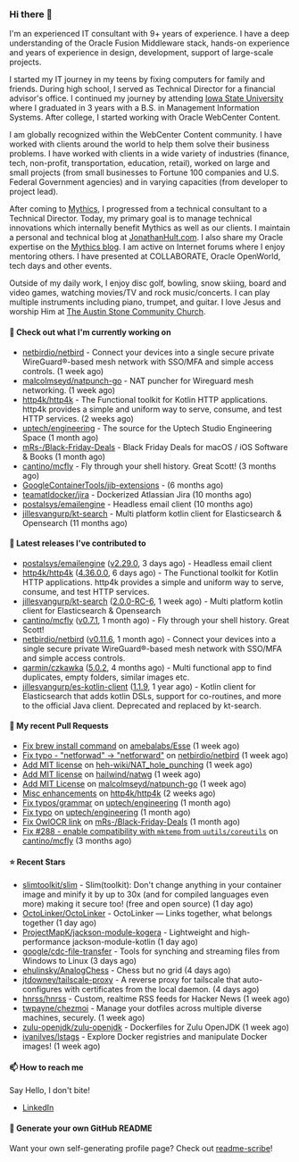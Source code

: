 ### Hi there 👋

I'm an experienced IT consultant with 9+ years of experience. I have a deep understanding of the Oracle Fusion Middleware stack, hands-on experience and years of experience in design, development, support of large-scale projects.

I started my IT journey in my teens by fixing computers for family and friends. During high school, I served as Technical Director for a financial advisor's office. I continued my journey by attending [Iowa State University](iastate.edu) where I graduated in 3 years with a B.S. in Management Information Systems. After college, I started working with Oracle WebCenter Content.

I am globally recognized within the WebCenter Content community. I have worked with clients around the world to help them solve their business problems. I have worked with clients in a wide variety of industries (finance, tech, non-profit, transportation, education, retail), worked on large and small projects (from small businesses to Fortune 100 companies and U.S. Federal Government agencies) and in varying capacities (from developer to project lead).

After coming to [Mythics](https://www.mythics.com/), I progressed from a technical consultant to a Technical Director. Today, my primary goal is to manage technical innovations which internally benefit Mythics as well as our clients. I maintain a personal and technical blog at [JonathanHult.com](https://jonathanhult.com). I also share my Oracle expertise on the [Mythics blog](https://www.mythics.com/about/blog/). I am active on Internet forums where I enjoy mentoring others. I have presented at COLLABORATE, Oracle OpenWorld, tech days and other events.

Outside of my daily work, I enjoy disc golf, bowling, snow skiing, board and video games, watching movies/TV and rock music/concerts. I can play multiple instruments including piano, trumpet, and guitar. I love Jesus and worship Him at [The Austin Stone Community Church](https://austinstone.org/).

#### 👷 Check out what I'm currently working on

- [netbirdio/netbird](https://github.com/netbirdio/netbird) - Connect your devices into a single secure private WireGuard®-based mesh network with SSO/MFA and simple access controls. (1 week ago)
- [malcolmseyd/natpunch-go](https://github.com/malcolmseyd/natpunch-go) - NAT puncher for Wireguard mesh networking. (1 week ago)
- [http4k/http4k](https://github.com/http4k/http4k) - The Functional toolkit for Kotlin HTTP applications. http4k provides a simple and uniform way to serve, consume, and test HTTP services. (2 weeks ago)
- [uptech/engineering](https://github.com/uptech/engineering) - The source for the Uptech Studio Engineering Space (1 month ago)
- [mRs-/Black-Friday-Deals](https://github.com/mRs-/Black-Friday-Deals) - Black Friday Deals for macOS / iOS Software &amp; Books (1 month ago)
- [cantino/mcfly](https://github.com/cantino/mcfly) - Fly through your shell history. Great Scott! (3 months ago)
- [GoogleContainerTools/jib-extensions](https://github.com/GoogleContainerTools/jib-extensions) -  (6 months ago)
- [teamatldocker/jira](https://github.com/teamatldocker/jira) - Dockerized Atlassian Jira (10 months ago)
- [postalsys/emailengine](https://github.com/postalsys/emailengine) - Headless email client (10 months ago)
- [jillesvangurp/kt-search](https://github.com/jillesvangurp/kt-search) - Multi platform kotlin client for Elasticsearch &amp; Opensearch (11 months ago)

#### 🔭 Latest releases I've contributed to

- [postalsys/emailengine](https://github.com/postalsys/emailengine) ([v2.29.0](https://github.com/postalsys/emailengine/releases/tag/v2.29.0), 3 days ago) - Headless email client
- [http4k/http4k](https://github.com/http4k/http4k) ([4.36.0.0](https://github.com/http4k/http4k/releases/tag/4.36.0.0), 6 days ago) - The Functional toolkit for Kotlin HTTP applications. http4k provides a simple and uniform way to serve, consume, and test HTTP services.
- [jillesvangurp/kt-search](https://github.com/jillesvangurp/kt-search) ([2.0.0-RC-6](https://github.com/jillesvangurp/kt-search/releases/tag/2.0.0-RC-6), 1 week ago) - Multi platform kotlin client for Elasticsearch &amp; Opensearch
- [cantino/mcfly](https://github.com/cantino/mcfly) ([v0.7.1](https://github.com/cantino/mcfly/releases/tag/v0.7.1), 1 month ago) - Fly through your shell history. Great Scott!
- [netbirdio/netbird](https://github.com/netbirdio/netbird) ([v0.11.6](https://github.com/netbirdio/netbird/releases/tag/v0.11.6), 1 month ago) - Connect your devices into a single secure private WireGuard®-based mesh network with SSO/MFA and simple access controls.
- [qarmin/czkawka](https://github.com/qarmin/czkawka) ([5.0.2](https://github.com/qarmin/czkawka/releases/tag/5.0.2), 4 months ago) - Multi functional app to find duplicates, empty folders, similar images etc.
- [jillesvangurp/es-kotlin-client](https://github.com/jillesvangurp/es-kotlin-client) ([1.1.9](https://github.com/jillesvangurp/es-kotlin-client/releases/tag/1.1.9), 1 year ago) - Kotlin client for Elasticsearch that adds kotlin DSLs, support for co-routines, and more to the official Java client. Deprecated and replaced by kt-search.

#### 🔨 My recent Pull Requests

- [Fix brew install command](https://github.com/amebalabs/Esse/pull/18) on [amebalabs/Esse](https://github.com/amebalabs/Esse) (1 week ago)
- [Fix typo - &#34;netforwad&#34; -&gt; &#34;netforward&#34;](https://github.com/netbirdio/netbird/pull/647) on [netbirdio/netbird](https://github.com/netbirdio/netbird) (1 week ago)
- [Add MIT license](https://github.com/heh-wiki/NAT_hole_punching/pull/3) on [heh-wiki/NAT_hole_punching](https://github.com/heh-wiki/NAT_hole_punching) (1 week ago)
- [Add MIT license](https://github.com/hailwind/natwg/pull/1) on [hailwind/natwg](https://github.com/hailwind/natwg) (1 week ago)
- [Add MIT License](https://github.com/malcolmseyd/natpunch-go/pull/10) on [malcolmseyd/natpunch-go](https://github.com/malcolmseyd/natpunch-go) (1 week ago)
- [Misc enhancements](https://github.com/http4k/http4k/pull/836) on [http4k/http4k](https://github.com/http4k/http4k) (2 weeks ago)
- [Fix typos/grammar](https://github.com/uptech/engineering/pull/15) on [uptech/engineering](https://github.com/uptech/engineering) (1 month ago)
- [Fix typo](https://github.com/uptech/engineering/pull/14) on [uptech/engineering](https://github.com/uptech/engineering) (1 month ago)
- [Fix OwlOCR link](https://github.com/mRs-/Black-Friday-Deals/pull/338) on [mRs-/Black-Friday-Deals](https://github.com/mRs-/Black-Friday-Deals) (1 month ago)
- [Fix #288 - enable compatibility with `mktemp` from `uutils/coreutils`](https://github.com/cantino/mcfly/pull/291) on [cantino/mcfly](https://github.com/cantino/mcfly) (3 months ago)

#### ⭐ Recent Stars

- [slimtoolkit/slim](https://github.com/slimtoolkit/slim) - Slim(toolkit): Don&#39;t change anything in your container image and minify it by up to 30x (and for compiled languages even more) making it secure too! (free and open source) (1 day ago)
- [OctoLinker/OctoLinker](https://github.com/OctoLinker/OctoLinker) - OctoLinker — Links together, what belongs together (1 day ago)
- [ProjectMapK/jackson-module-kogera](https://github.com/ProjectMapK/jackson-module-kogera) - Lightweight and high-performance jackson-module-kotlin (1 day ago)
- [google/cdc-file-transfer](https://github.com/google/cdc-file-transfer) - Tools for synching and streaming files from Windows to Linux (3 days ago)
- [ehulinsky/AnalogChess](https://github.com/ehulinsky/AnalogChess) - Chess but no grid (4 days ago)
- [jtdowney/tailscale-proxy](https://github.com/jtdowney/tailscale-proxy) - A reverse proxy for tailscale that auto-configures with certificates from the local daemon. (4 days ago)
- [hnrss/hnrss](https://github.com/hnrss/hnrss) - Custom, realtime RSS feeds for Hacker News (1 week ago)
- [twpayne/chezmoi](https://github.com/twpayne/chezmoi) - Manage your dotfiles across multiple diverse machines, securely. (1 week ago)
- [zulu-openjdk/zulu-openjdk](https://github.com/zulu-openjdk/zulu-openjdk) - Dockerfiles for Zulu OpenJDK (1 week ago)
- [ivanilves/lstags](https://github.com/ivanilves/lstags) - Explore Docker registries and manipulate Docker images! (1 week ago)

#### 📫 How to reach me

Say Hello, I don't bite!

- [LinkedIn](https://www.linkedin.com/in/jonathanhult)

#### 📖 Generate your own GitHub README

Want your own self-generating profile page? Check out [readme-scribe](https://github.com/muesli/readme-scribe)!
